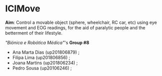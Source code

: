 # ICIMove

**Aim**: Control a movable object (sphere, wheelchair, RC car, etc) using eye movement and EOG readings, for the aid of paralytic people and the betterment of their lifestyle.

*"Biónica e Robótica Médica"*'s **Group #8**

- Ana Marta Dias (up201806879) ;
- Filipa Lima (up201806856) ;
- Joana Martins (up201806234) ;
- Pedro Sousa (up20106246) ;
